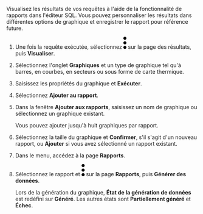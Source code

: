 Visualisez les résultats de vos requêtes à l'aide de la fonctionnalité de rapports dans l'éditeur SQL. Vous pouvez personnaliser les résultats dans différentes options de graphique et enregistrer le rapport pour référence future.

1.  Une fois la requête exécutée, sélectionnez ![""](Images/kxu1689287376217.svg) sur la page des résultats, puis **Visualiser**.

2.  Sélectionnez l'onglet **Graphiques** et un type de graphique tel qu'à barres, en courbes, en secteurs ou sous forme de carte thermique.

3.  Saisissez les propriétés du graphique et **Exécuter**.

4.  Sélectionnez **Ajouter au rapport**.

5.  Dans la fenêtre **Ajouter aux rapports**, saisissez un nom de graphique ou sélectionnez un graphique existant.

    Vous pouvez ajouter jusqu'à huit graphiques par rapport.

6.  Sélectionnez la taille du graphique et **Confirmer**, s'il s'agit d'un nouveau rapport, ou **Ajouter** si vous avez sélectionné un rapport existant.

7.  Dans le menu, accédez à la page **Rapports**.

8.  Sélectionnez le rapport et ![""](Images/kxu1689287376217.svg) sur la page **Rapports**, puis **Générer des données**.

    Lors de la génération du graphique, **État de la génération de données** est redéfini sur **Généré**. Les autres états sont **Partiellement généré** et **Échec**.
